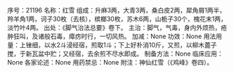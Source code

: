序号：21196
名称：红雪
组成：升麻3两，大青3两，桑白皮2两，犀角屑1两半，羚羊角1两，诃子30枚（去核），槟榔30枚，苏木6两，山栀子30个，槐花末1两，淡竹叶4两。
出处：《脚气治法总要》卷下。
主治：脚气，气毒，身内外烦热，疮肿狂叫，及诸般石毒，瘴疠时行，一切风热。
加减：None
功效：None
用法用量：上锉细，以水2斗浸经宿，煎取1斗；下上好朴消10斤，又煎，以柳木蓖子搅，于新瓦盆中贮；又经宿，去余煎不尽水即成。
制备方法：None
临床应用：None
各家论述：None
用药禁忌：None
附注：神仙红雪（《鸡峰》卷四）。
